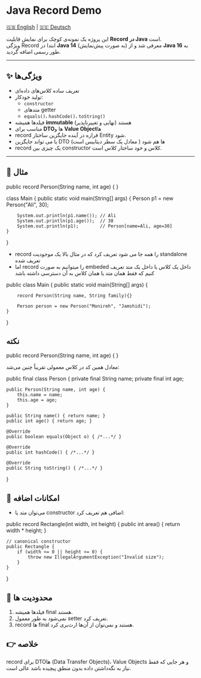 # Java Record Demo


[🇬🇧 English](./README.md) | [🇩🇪 Deutsch](./README.de.md)

این پروژه یک نمونه‌ی کوچک برای نمایش قابلیت **Record در Java** است.  
ویژگی Record ابتدا در **Java 14** (به صورت پیش‌نمایش) معرفی شد و از **Java 16** به طور رسمی اضافه گردید.

---

## ✨ ویژگی‌ها
- تعریف ساده کلاس‌های داده‌ای
- تولید خودکار:
  - `constructor`
  - متدهای getter
  - `equals()`، `hashCode()`، `toString()`
- فیلدها همیشه **immutable** (نهایی و تغییرناپذیر) هستند
- مناسب برای **DTO**‌ها و **Value Object**‌ها
- record قراره در آینده جایگزین ساختار Entity شود.
-  یا می تواند جایگزین DTO ها هم شود ( معادل یک سطر دیتابیس است)
-  record یک چیزی بین constructor کلاس و خود ساختار کلاس است.

---

## 📌 مثال

[//]: # (```java)
public record Person(String name, int age) { }

class Main {
    public static void main(String[] args) {
        Person p1 = new Person("Ali", 30);

        System.out.println(p1.name()); // Ali
        System.out.println(p1.age());  // 30
        System.out.println(p1);        // Person[name=Ali, age=30]
    }
}

- record را همه جا می شود تعریف کرد که در مثال بالا یک موجودیت standalone تعریف شده
- اما record را میتوانیم به صورت embeded  داخل یک کلاس یا داخل یک متد تعریف کنیم که فقط همان متد یا همان کلاس به آن دسترسی داشته باشد

public class Main {
public static void main(String[] args) {

        record Person(String name, String family){}

        Person person = new Person("Monireh", "Jamshidi");
    }
}


## نکته

public record Person(String name, int age) { }

معادل همین کد در کلاس معمولی تقریباً چنین می‌شد:

public final class Person {
private final String name;
private final int age;

    public Person(String name, int age) {
        this.name = name;
        this.age = age;
    }

    public String name() { return name; }
    public int age() { return age; }

    @Override
    public boolean equals(Object o) { /*...*/ }

    @Override
    public int hashCode() { /*...*/ }

    @Override
    public String toString() { /*...*/ }
}

## 📌 امکانات اضافه
- می‌توان متد یا constructor اضافی هم تعریف کرد:

public record Rectangle(int width, int height) {
public int area() {
return width * height;
}

    // canonical constructor
    public Rectangle {
        if (width <= 0 || height <= 0) {
            throw new IllegalArgumentException("Invalid size");
        }
    }
}

## 📌 محدودیت ها
1. فیلدها همیشه final هستند.
2. نمی‌شود به طور معمول setter تعریف کرد.
3. record ها final هستند و نمی‌توان از آن‌ها ارث‌بری کرد.

## 👉 خلاصه
record برای DTOها (Data Transfer Objects)، Value Objects و هر جایی که فقط نیاز به نگه‌داشتن داده بدون منطق پیچیده باشد عالی است.